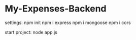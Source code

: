# My-Expenses-Backend

settings:
npm init
npm i express
npm i mongoose
npm i cors

start project:
node app.js
